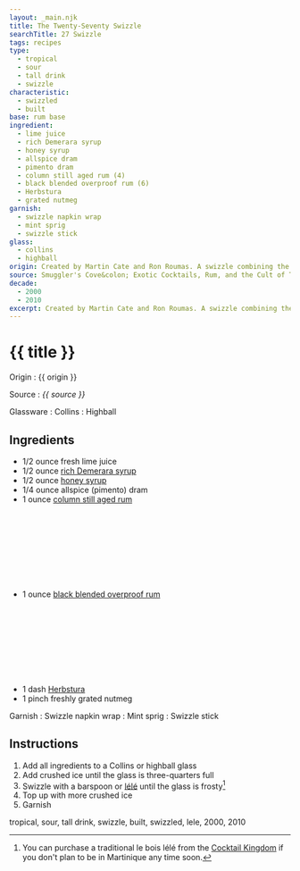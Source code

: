 ```yaml
---
layout: _main.njk
title: The Twenty-Seventy Swizzle
searchTitle: 27 Swizzle
tags: recipes
type:
  - tropical
  - sour
  - tall drink
  - swizzle
characteristic:
  - swizzled
  - built
base: rum base
ingredient:
  - lime juice
  - rich Demerara syrup
  - honey syrup
  - allspice dram
  - pimento dram
  - column still aged rum (4)
  - black blended overproof rum (6)
  - Herbstura
  - grated nutmeg
garnish:
  - swizzle napkin wrap
  - mint sprig
  - swizzle stick
glass:
  - collins
  - highball
origin: Created by Martin Cate and Ron Roumas. A swizzle combining the best qualities of various classic swizzles. The name was inspired by the two rums Cate chose as best in the recipe&colon; Angostura 1919 and Lemon Hart 151.
source: Smuggler's Cove&colon; Exotic Cocktails, Rum, and the Cult of Tiki
decade:
  - 2000
  - 2010
excerpt: Created by Martin Cate and Ron Roumas. A swizzle combining the best qualities of various classic swizzles.
---
```


<!-- markdownlint-disable MD025 -->
# {{ title }}
<!-- markdownlint-enable MD025 -->

Origin
  : {{ origin }}

Source
  : <cite><span data-pagefind-filter="Source">{{ source }}</span></cite>

Glassware
  : <span data-pagefind-filter="Glassware">Collins</span>
  : <span data-pagefind-filter="Glassware">Highball</span>

## Ingredients

* 1/2 ounce fresh lime juice
* 1/2 ounce [rich Demerara syrup](/mixes/2-1-simple-syrup)
* 1/2 ounce [honey syrup](/mixes/honey-syrup/)
* 1/4 ounce allspice (pimento) dram
* 1 ounce [column still aged rum](/rums/08-rum-column-still-aged/)<icon-l space="1em" class="bigger" label="(4)"><span class="with-icon"><svg class="icon"><use href="/assets/images/icons/circle-4.svg#circle-4"></use></svg></span></icon-l>
* 1 ounce [black blended overproof rum](/rums/12-rum-black-blended-overproof/)<icon-l space="1em" class="bigger" label="(6)"><span class="with-icon"><svg class="icon"><use href="/assets/images/icons/circle-6.svg#circle-6"></use></svg></span></icon-l>
* 1 dash [Herbstura](/mixes/herbstura/)
* 1 pinch freshly grated nutmeg

Garnish
  : <span data-pagefind-filter="Garnish">Swizzle napkin wrap</span>
  : <span data-pagefind-filter="Garnish">Mint sprig</span>
  : <span data-pagefind-filter="Garnish">Swizzle stick</span>

## Instructions

1. Add all ingredients to a Collins or highball glass
2. Add crushed ice until the glass is three-quarters full
3. Swizzle with a barspoon or <a href="https://www.uncommoncaribbean.com/martinique/uncommon-buy-le-bois-lele-the-authentic-caribbean-swizzle-stick/" target="_blank" rel="external noopener"><span lang="fr">lélé</span></a> until the glass is frosty[^1]
4. Top up with more crushed ice
5. Garnish

[^1]: You can purchase a traditional <span lang="fr">le bois lélé</span> from the <a href="https://cocktailkingdom.com/products/swizzle-stick" target="_blank" rel="external noopener">Cocktail Kingdom</a> if you don't plan to be in Martinique any time soon.

<div
  data-cat[0]="Drink"
  data-type[0]="Tropical"
  data-type[1]="Sour"
  data-type[2]="Tall drink"
  data-type[3]="Swizzle"
  data-char[0]="Built"
  data-char[1]="Swizzled"
  data-base[0]="Rum/Cane spirits"
  data-ingredient[0]="Lime juice"
  data-ingredient[1]="Rich Demerara syrup"
  data-ingredient[2]="Honey syrup"
  data-ingredient[3]="Allspice dram"
  data-ingredient[4]="Pimento dram"
  data-ingredient[5]="Column still aged rum [4]"
  data-ingredient[6]="Black blended overproof rum [6]"
  data-ingredient[7]="Herbstura"
  data-ingredient[8]="Nutmeg, grated"
  data-origin[0]="Martin Cate"
  data-origin[1]="Ron Roumas"
  data-decade[0]="2000"
  data-decade[1]="2010"
  data-pagefind-filter="
    Category[data-cat[0]],
    Type[data-type[0]],
    Type[data-type[1]],
    Type[data-type[2]],
    Type[data-type[3]],
    Characteristic[data-char[0]],
    Characteristic[data-char[1]],
    Base[data-base[0]],
    Ingredient[data-ingredient[0]],
    Ingredient[data-ingredient[1]],
    Ingredient[data-ingredient[2]],
    Ingredient[data-ingredient[3]],
    Ingredient[data-ingredient[4]],
    Ingredient[data-ingredient[5]],
    Ingredient[data-ingredient[6]],
    Ingredient[data-ingredient[7]],
    Ingredient[data-ingredient[8]],
    Origin[data-origin[0]],
    Origin[data-origin[1]],
    Decade[data-decade[0]],
    Decade[data-decade[1]]
  "
>
</div>

<div class="keywords" aria-hidden>tropical, sour, tall drink, swizzle, built, swizzled, lele, 2000, 2010</div>
